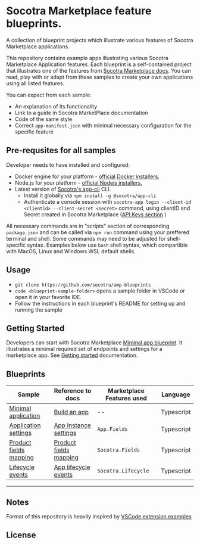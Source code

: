 
# Socotra Marketplace feature blueprints.

A collection of blueprint projects which illustrate various features of Socotra Marketplace applications.

This repository contains example apps illustrating various Socotra Marketplace Application features. Each blueprint is a self-contained project that illustrates one of the features from [Socotra Marketplace docs](https://socotra.atlassian.net/wiki/spaces/MD/pages/2593620097/Reference+Guides). You can read, play with or adapt from these samples to create your own applications using all listed features.

You can expect from each sample:
- An explanation of its functionality
- Link to a guide in Socotra MarketPlace documentation
- Code of the same style
- Correct `app-manifest.json` with minimal necessary configuration for the specific feature


## Pre-requsites for all samples

Developer needs to have installed and configured:

- Docker engine for your platform - [official Docker installers.](https://www.docker.com/)
- Node.js for your platform - [official Nodejs installers.](https://nodejs.org)
- Latest version of [Socotra's app-cli](https://www.npmjs.com/package/@socotra/app-cli) CLI.
    - Install it globally via `npm install -g @socotra/app-cli`
    - Authenticate a console session with `socotra-app login --client-id <clientid> --client-secret <secret>` command, using clientID and Secret created in
    Socotra Marketplace ([API Keys section](https://marketplace.socotra.com/dashboard/api-keys) )


All necessary commands are in "scripts" section of corresponding `package.json` and can be called via `npm run` command using your preffered terminal and shell. Some commands may need to be adjusted for shell-specific syntax. Examples below use `bash` shell syntax, which compartible with MacOS, Linux and Windows WSL default shells.

## Usage

- `git clone https://github.com/socotra/amp-blueprints`
- `code <blueprint-sample-folder>` opens a sample folder in VSCode or open it in your favorite IDE.
- Follow the instructions in each blueprint's README for setting up and running the sample


## Getting Started

Developers can start with Socotra Marketplace [Minimal app blueprint](https://github.com/socotra/amp-blueprints/tree/main/app-minimal.sample). It illustrates a minimal required set of endpoints and settings for a marketplace app. See [Getting started](https://socotra.atlassian.net/wiki/spaces/MD/pages) documentation.

## Blueprints

| Sample | Reference to docs | Marketplace Features used| Language |
| ------ | ----- | --- | --- |
| [Minimal application](https://github.com/socotra/amp-blueprints/tree/main/app-minimal.sample)| [Build an app](https://docs.marketplace.smp-dev.com/user-guides/build-an-app) | -- | Typescript
| [Application settings](https://github.com/socotra/amp-blueprints/tree/main/app-settings.sample) | [App Instance settings](https://socotra.atlassian.net/wiki/spaces/MD/pages) | `App.Fields`| Typescript
| [Product fields mapping](https://github.com/socotra/amp-blueprints/tree/main/product-fields.sample) | [Product fields mapping](https://socotra.atlassian.net/wiki/spaces/MD/pages) | `Socotra.Fields`| Typescript
| [Lifecycle events](https://github.com/socotra/amp-blueprints/tree/main/lifecycle-events.sample) | [App lifecycle events](https://docs.marketplace.smp-dev.com/reference-guides/lifecycle-events) | `Socotra.Lifecycle`| Typescript


----

## Notes
Format of this repository is heavily inspired by [VSCode extension examples](https://github.com/microsoft/vscode-extension-samples)


## License

